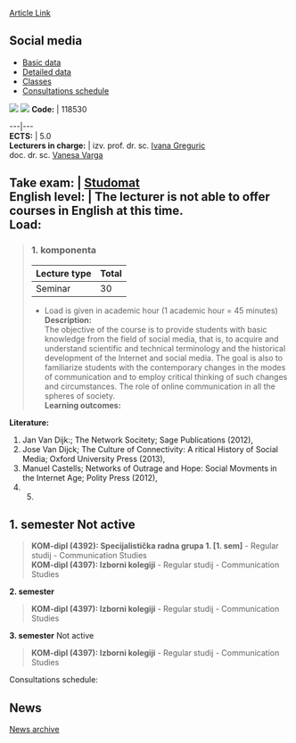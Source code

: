[Article Link](https://www.fhs.hr/en/course/socmed)

## Social media
  * [Basic data](https://www.fhs.hr/en/course/socmed#v1id-523832_818305_1_0 "Basic data")
  * [Detailed data](https://www.fhs.hr/en/course/socmed#v1id-523832_818305_1_1 "Detailed data")
  * [Classes](https://www.fhs.hr/en/course/socmed#v1id-523832_818305_1_2 "Classes")
  * [Consultations schedule](https://www.fhs.hr/en/course/socmed#v1id-523832_818305_1_3 "Consultations schedule")


[![](https://www.fhs.hr/img/flags/gif/hr.gif)](https://www.fhs.hr/predmet/drumed) [![](https://www.fhs.hr/img/flags/gif/gb.gif)](https://www.fhs.hr/en/course/socmed)
**Code:** |  118530  
  
---|---  
**ECTS:** |  5.0   
**Lecturers in charge:** |  izv. prof. dr. sc. [Ivana Greguric](https://www.fhs.hr/staff/ivana.greguric)   
doc. dr. sc. [Vanesa Varga](https://www.fhs.hr/staff/vanesa.varga)   
  
**Take exam:** |  [Studomat](http://www.isvu.hr/studomat)  
**English level:** |  The lecturer is not able to offer courses in English at this time.   
**Load:**  
---  
> ### 1. komponenta
> | Lecture type | Total  
> ---|---  
> Seminar | 30  
> * Load is given in academic hour (1 academic hour = 45 minutes)   
**Description:**  
> The objective of the course is to provide students with basic knowledge from the field of social media, that is, to acquire and understand scientific and technical terminology and the historical development of the Internet and social media. The goal is also to familiarize students with the contemporary changes in the modes of communication and to employ critical thinking of such changes and circumstances. The role of online communication in all the spheres of society.  
**Learning outcomes:**  

  
**Literature:**  
  1. Jan Van Dijk:; The Network Socitety; Sage Publications (2012), 
  2. Jose Van Dijck; The Culture of Connectivity: A ritical History of Social Media; Oxford University Press (2013), 
  3. Manuel Castells; Networks of Outrage and Hope: Social Movments in the Internet Age; Polity Press (2012), 
  4.   5. 
  
**1. semester** Not active  
---  
> **KOM-dipl (4392): Specijalistička radna grupa 1. [1. sem]** - Regular studij - Communication Studies  
>  **KOM-dipl (4397): Izborni kolegiji** - Regular studij - Communication Studies  
>   
  
**2. semester**  
> **KOM-dipl (4397): Izborni kolegiji** - Regular studij - Communication Studies  
>   
  
**3. semester** Not active  
> **KOM-dipl (4397): Izborni kolegiji** - Regular studij - Communication Studies  
>   
Consultations schedule: 


## News
[News archive](https://www.fhs.hr/en/course/socmed?@=20qxs#news_87422 "News archive")
